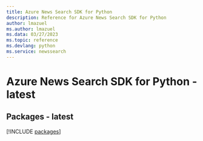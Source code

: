 ```yaml
---
title: Azure News Search SDK for Python
description: Reference for Azure News Search SDK for Python
author: lmazuel
ms.author: lmazuel
ms.data: 03/27/2023
ms.topic: reference
ms.devlang: python
ms.service: newssearch
---
```

# Azure News Search SDK for Python - latest
## Packages - latest
[!INCLUDE [packages](news-search-index.md)]